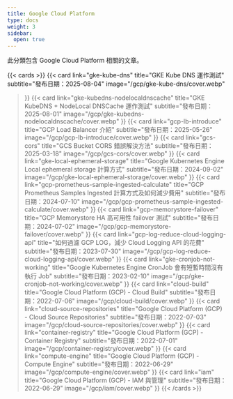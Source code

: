 ```yaml
---
title: Google Cloud Platform
type: docs
weight: 3
sidebar:
  open: true
---
```


此分類包含 Google Cloud Platform 相關的文章。

<!--more-->

{{< cards >}}
{{< card
  link="gke-kube-dns"
  title="GKE Kube DNS 運作測試"
  subtitle="發布日期：2025-08-04"
  image="/gcp/gke-kube-dns/cover.webp"
>}}
{{< card
  link="gke-kubedns-nodelocaldnscache"
  title="GKE KubeDNS + NodeLocal DNSCache 運作測試"
  subtitle="發布日期：2025-08-01"
  image="/gcp/gke-kubedns-nodelocaldnscache/cover.webp"
>}}
{{< card
  link="gcp-lb-introduce"
  title="GCP Load Balancer 介紹"
  subtitle="發布日期：2025-05-26"
  image="/gcp/gcp-lb-introduce/cover.webp"
>}}
{{< card
  link="gcs-cors"
  title="GCS Bucket CORS 錯誤解決方法"
  subtitle="發布日期：2025-03-18"
  image="/gcp/gcs-cors/cover.webp"
>}}
{{< card
  link="gke-local-ephemeral-storage"
  title="Google Kubernetes Engine Local ephemeral storage 計算方式"
  subtitle="發布日期：2024-09-02"
  image="/gcp/gke-local-ephemeral-storage/cover.webp"
>}}
{{< card
  link="gcp-prometheus-sample-ingested-calculate"
  title="GCP Prometheus Samples Ingested 計算方式及如何減少費用"
  subtitle="發布日期：2024-07-10"
  image="/gcp/gcp-prometheus-sample-ingested-calculate/cover.webp"
>}}
{{< card
  link="gcp-memorystore-failover"
  title="GCP Memorystore HA 高可用性 failover 測試"
  subtitle="發布日期：2024-07-02"
  image="/gcp/gcp-memorystore-failover/cover.webp"
>}}
{{< card
  link="gcp-log-reduce-cloud-logging-api"
  title="如何過濾 GCP LOG，減少 Cloud Logging API 的花費"
  subtitle="發布日期：2023-07-30"
  image="/gcp/gcp-log-reduce-cloud-logging-api/cover.webp"
>}}
{{< card
  link="gke-cronjob-not-working"
  title="Google Kubernetes Engine CronJob 會有短暫時間沒有執行 Job"
  subtitle="發布日期：2023-02-10"
  image="/gcp/gke-cronjob-not-working/cover.webp"
>}}
{{< card
  link="cloud-build"
  title="Google Cloud Platform (GCP) - Cloud Build"
  subtitle="發布日期：2022-07-06"
  image="/gcp/cloud-build/cover.webp"
>}}
{{< card
  link="cloud-source-repositories"
  title="Google Cloud Platform (GCP) - Cloud Source Repositories"
  subtitle="發布日期：2022-07-03"
  image="/gcp/cloud-source-repositories/cover.webp"
>}}
{{< card
  link="container-registry"
  title="Google Cloud Platform (GCP) - Container Registry"
  subtitle="發布日期：2022-07-01"
  image="/gcp/container-registry/cover.webp"
>}}
{{< card
  link="compute-engine"
  title="Google Cloud Platform (GCP) - Compute Engine"
  subtitle="發布日期：2022-06-29"
  image="/gcp/compute-engine/cover.webp"
>}}
{{< card
  link="iam"
  title="Google Cloud Platform (GCP) - IAM 與管理"
  subtitle="發布日期：2022-06-29"
  image="/gcp/iam/cover.webp"
>}}
{{< /cards >}}
